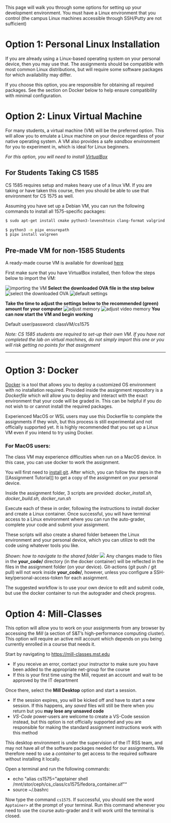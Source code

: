 
This page will walk you through some options for setting up your development environment. You must have a Linux environment that you control (the campus Linux machines accessible through SSH/Putty are not sufficient)

# Option 1: Personal Linux Installation

If you are already using a Linux-based operating system on your personal device, then you may use that. The assignments should be compatible with most common Linux distributions, but will require some software packages for which availability may differ.

If you choose this option, you are responsible for obtaining all required packages. See the section on Docker below to help ensure compatibility with minimal configuration.

# Option 2: Linux Virtual Machine

For many students, a virtual machine (VM) will be the preferred option. This will allow you to emulate a Linux machine on your device regardless of your native operating system. A VM also provides a safe _sandbox_ environment for you to experiment in, which is ideal for Linux beginners.

_For this option, you will need to install [VirtualBox](https://www.virtualbox.org/)_

## For Students Taking CS 1585

CS 1585 requires setup and makes heavy use of a linux VM. If you are taking or have taken this course, then you should be able to use that environment for CS 1575 as well.

Assuming you have set up a Debian VM, you can run the following commands to install all 1575-specific packages:

```bash
$ sudo apt-get install cmake python3-levenshtein clang-format valgrind pipx

$ python3 -m pipx ensurepath
$ pipx install valgreen
```

## Pre-made VM for non-1585 Students

A ready-made course VM is available for download [here](https://drive.google.com/file/d/1C1C919EU_jeohhL8vL6nTTiaOvPcafdA/view?usp=sharing)

First make sure that you have VirtualBox installed, then follow the steps below to import the VM:

![importing the VM](img%2FimportVM.png)
**Select the downloaded OVA file in the step below**
![select the downloaded OVA](img%2FselectOVA.png)
![default settings](img%2FsettingsVM.png)

**Take the time to adjust the settings below to the recommended (green) amount for your computer**
![adjust memory](img%2FsettingsVM-2.png)
![adjust video memory](img%2FsettingsVM-3.png)
**You can now start the VM and begin working**

Default user/password: classVM/cs1575

_Note: CS 1585 students are required to set-up their own VM. If you have not completed the lab on virtual machines, do not simply import this one or you will risk getting no points for that assignment_

---
# Option 3: Docker

[Docker](https://www.docker.com/) is a tool that allows you to deploy a customized OS environment with no installation required. Provided inside the assignment repository is a _Dockerfile_ which will allow you to deploy and interact with the exact environment that your code will be graded in. This can be helpful if you do not wish to or cannot install the required packages.

Experienced MacOS or WSL users may use this Dockerfile to complete the assignments if they wish, but this process is still experimental and not officially supported yet. It is highly recommended that you set up a Linux VM even if you intend to try using Docker.

### For MacOS users:

The class VM may experience difficulties when run on a MacOS device. In this case, you can use docker to work the assignment.

You will first need to [install git](https://git-scm.com/download/mac). After which, you can follow the steps in the [[Assignment Tutorial]] to get a copy of the assignment on your personal device.

Inside the assignment folder, 3 scripts are provided:
  _docker_install.sh, docker_build.sh, docker_run.sh_

Execute each of these in order, following the instructions to install docker and create a Linux container. Once successful, you will have terminal access to a Linux environment where you can run the auto-grader, complete your code and submit your assignment.

These scripts will also create a shared folder between the Linux environment and your personal device, which you can utilize to edit the code using whatever tools you like.

_Shown: how to navigate to the shared folder_
![](img/shared-folder.png)
Any changes made to files in the **your_code/** directory (in the docker container) will be reflected in the files in the assignment folder (on your device). Git-actions (git push / git pull) will not work inside **your_code/**, however, unless you configure a SSH-key/personal-access-token for each assignment.

The suggested workflow is to use your own device to edit and submit code, but use the docker container to run the autograder and check progress.

# Option 4: Mill-Classes

This option will allow you to work on your assignments from any browser by accessing the _Mill_ (a section of S&T’s high-performance computing cluster). This option will require an active mill account which depends on you being currently enrolled in a course that needs it.

Start by navigating to https://mill-classes.mst.edu
* If you receive an error, contact your instructor to make sure you have been added to the appropriate net-group for the course
* If this is your first time using the Mill, request an account and wait to be approved by the IT department

Once there, select the **Mill Desktop** option and start a session.
* If the session expires, you will be kicked off and have to start a new session. If this happens, any _saved_ files will still be there when you return but you **may lose any unsaved code**
* _VS-Code_ power-users are welcome to create a VS-Code session instead, but this option is not officially supported and you are responsible for making the standard assignment instructions work with this method

This desktop environment is under the supervision of the IT RSS team, and may not have all of the software packages needed for our assignments. We therefore need to use a _container_ to get access to the required software without installing it locally.

Open a terminal and run the following commands:

* echo "alias cs1575=\"apptainer shell /mnt/stor/ceph/cs_class/cs1575/fedora_container.sif\"“
* source ~/.bashrc

Now type the command ```cs1575```. If successful, you should see the word ```Apptainer>``` at the prompt of your terminal. Run this command whenever you need to use the course auto-grader and it will work until the terminal is closed.